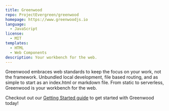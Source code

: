 ```yaml
---
title: Greenwood
repo: ProjectEvergreen/greenwood
homepage: https://www.greenwoodjs.io
language:
  - JavaScript
license:
  - MIT
templates:
  - HTML
  - Web Components
description: Your workbench for the web.
---
```

Greenwood embraces web standards to keep the focus on your work, not the framework.  Unbundled local development, file based routing, and as simple to start as an index.html or markdown file.  From static to serverless, Greenwood is your workbench for the web.

Checkout out our [Getting Started guide](https://www.greenwoodjs.io/getting-started/) to get started with Greenwood today!